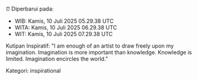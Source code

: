 ⏰ Diperbarui pada:
- WIB: Kamis, 10 Juli 2025 05.29.38 UTC
- WITA: Kamis, 10 Juli 2025 06.29.38 UTC
- WIT: Kamis, 10 Juli 2025 07.29.38 UTC

Kutipan Inspiratif:
"I am enough of an artist to draw freely upon my imagination. Imagination is more important than knowledge. Knowledge is limited. Imagination encircles the world."


Kategori: inspirational

